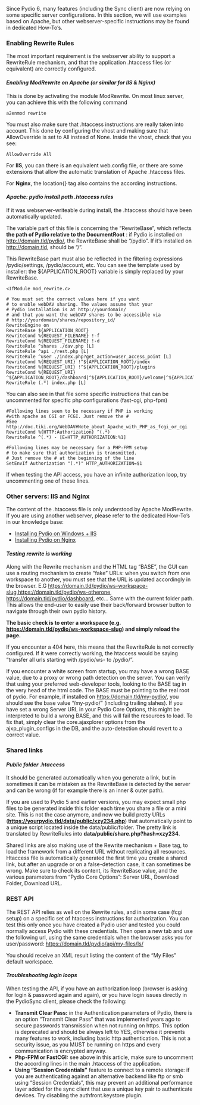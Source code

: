 Since Pydio 6, many features (including the Sync client) are now relying on some specific server configurations. In this section, we will use examples based on Apache, but other webserver-specific instructions may be found in dedicated How-To’s.

### Enabling Rewrite Rules

The most important requirement is the webserver ability to support a RewriteRule mechanism, and that the application .htaccess files (or equivalent) are correctly configured.

#### _Enabling ModRewrite on Apache (or similar for IIS & Nginx)_

This is done by activating the module ModRewrite. On most linux server, you can achieve this with the following command

    a2enmod rewrite

You must also make sure that .htaccess instructions are really taken into account. This done by configuring the vhost and making sure that AllowOverride is set to All instead of None. Inside the vhost, check that you see:

    AllowOverride All

For **IIS**, you can there is an equivalent web.config file, or there are some extensions that allow the automatic translation of Apache .htaccess files.

For **Nginx**, the location{} tag also contains the according instructions.

#### _Apache: pydio install path .htaccess rules_

If it was webserver-writeable during install, the .htaccess should have been automatically updated.

The variable part of this file is concerning the “RewriteBase”, which reflects **the path of Pydio relative to the DocumentRoot** : if Pydio is installed on http://domain.tld/pydio/, the RewriteBase shall be “/pydio”. If it’s installed on http://domain.tld, should be “/”.

This RewriteBase part must also be reflected in the filtering expressions /pydio/settings, /pydio/account, etc. You can see the template used by installer: the ${APPLICATION_ROOT} variable is simply replaced by your RewriteBase.

    <IfModule mod_rewrite.c>

    # You must set the correct values here if you want
    # to enable webDAV sharing. The values assume that your
    # Pydio installation is at http://yourdomain/
    # and that you want the webDAV shares to be accessible via
    # http://yourdomain/shares/repository_id/
    RewriteEngine on
    RewriteBase ${APPLICATION_ROOT}
    RewriteCond %{REQUEST_FILENAME} !-f
    RewriteCond %{REQUEST_FILENAME} !-d
    RewriteRule ^shares ./dav.php [L]
    RewriteRule ^api ./rest.php [L]
    RewriteRule ^user ./index.php?get_action=user_access_point [L]
    RewriteCond %{REQUEST_URI} !^${APPLICATION_ROOT}/index
    RewriteCond %{REQUEST_URI} !^${APPLICATION_ROOT}/plugins
    RewriteCond %{REQUEST_URI} ^${APPLICATION_ROOT}/dashboard|^${APPLICATION_ROOT}/welcome|^${APPLICATION_ROOT}/settings|^${APPLICATION_ROOT}/ws-
    RewriteRule (.*) index.php [L]

You can also see in that file some specific instructions that can be uncommented for specific php configurations (fast-cgi, php-fpm)

    #Following lines seem to be necessary if PHP is working
    #with apache as CGI or FCGI. Just remove the #
    #See http://doc.tiki.org/WebDAV#Note_about_Apache_with_PHP_as_fcgi_or_cgi
    RewriteCond %{HTTP:Authorization} ^(.*)
    RewriteRule ^(.*) - [E=HTTP_AUTHORIZATION:%1]

    #Following lines may be necessary for a PHP-FPM setup
    # to make sure that authorization is transmitted.
    # Just remove the # at the beginning of the line
    SetEnvIf Authorization "(.*)" HTTP_AUTHORIZATION=$1

If when testing the API access, you have an infinite authorization loop, try uncommenting one of these lines.

### Other servers: IIS and Nginx

The content of the .htaccess file is only understood by Apache ModRewrite. If you are using another webserver, please refer to the dedicated How-To’s in our knowledge base:

- [Installing Pydio on Windows + IIS](https://pyd.io/configure-applicationpool-for-pydio-in-windows2012-iis8/)
- [Installing Pydio on Nginx](https://pyd.io/nginx/)

#### _Testing rewrite is working_

Along with the Rewrite mechanism and the HTML tag “BASE”, the GUI can use a routing mechanism to create “fake” URLs: when you switch from one workspace to another, you must see that the URL is updated accordingly in the browser. E.G https://domain.tld/pydio/ws-workspace-slug,https://domain.tld/pydio/ws-otherone, https://domain.tld/pydio/dashboard, etc… Same with the current folder path. This allows the end-user to easily use their back/forward browser button to navigate through their own pydio history.

**The basic check is to enter a workspace (e.g. https://domain.tld/pydio/ws-workspace-slug) and simply reload the page.**

If you encounter a 404 here, this means that the RewriteRule is not correctly configured. If it were correctly working, the htaccess would be saying “transfer all urls starting with /pydio/ws- to /pydio/”.

If you encounter a white screen from startup, you may have a wrong BASE value, due to a proxy or wrong path detection on the server. You can verify that using your preferred web-developer tools, looking to the BASE tag in the very head of the html code. The BASE must be pointing to the real root of pydio. For example, if installed on https://domain.tld/my-pydio/, you should see the base value “/my-pydio/” (including trailing slahes). If you have set a wrong Server URL in your Pydio Core Options, this might be interpreted to build a wrong BASE, and this will fail the resources to load. To fix that, simply clear the core.ajaxplorer options from the ajxp_plugin_configs in the DB, and the auto-detection should revert to a correct value.

### Shared links

#### _Public folder .htaccess_

It should be generated automatically when you generate a link, but in sometimes it can be mistaken as the RewriteBase is detected by the server and can be wrong (if for example there is an inner & outer path).

If you are used to Pydio 5 and earlier versions, you may expect small php files to be generated inside this folder each time you share a file or a mini site. This is not the case anymore, and now we build pretty URLs (**https://yourpydio.tld/data/public/xzy234.php**) that automatically point to a unique script located inside the data/public/folder. The pretty link is translated by RewriteRules into **data/public/share.php?hash=xzy234**.

Shared links are also making use of the Rewrite mechanism + Base tag, to load the framework from a different URL without replicating all resources. Htaccess file is automatically generated the first time you create a shared link, but after an upgrade or on a false-detection case, it can sometimes be wrong. Make sure to check its content, its RewriteBase value, and the various parameters from “Pydio Core Options”: Server URL, Download Folder, Download URL.

### REST API

The REST API relies as well on the Rewrite rules, and in some case (fcgi setup) on a specific set of htaccess instructions for authorization. You can test this only once you have created a Pydio user and tested you could normally access Pydio with these credentials. Then open a new tab and use the following url, using the same credentials when the browser asks you for user/password: https://domain.tld/pydio/api/my-files/ls/

You should receive an XML result listing the content of the “My Files” default workspace.

#### _Troubleshooting login loops_

When testing the API, if you have an authorization loop (browser is asking for login & password again and again), or you have login issues directly in the PydioSync client, please check the following:

- **Transmit Clear Pass:** in the Authentication parameters of Pydio, there is an option “Transmit Clear Pass” that was implemented years ago to secure passwords transmission when not running on https. This option is deprecated and should be always left to YES, otherwise it prevents many features to work, including basic http authentication. This is not a security issue, as you MUST be running on https and every communication is encrypted anyway.
- **Php-FPM or FastCGI:** see above in this article, make sure to uncomment the according lines in the main .htaccess of the application.
- **Using “Session Credentials”** feature to connect to a remote storage: if you are authenticating against an alternative backend like ftp or smb using “Session Credentials”, this may prevent an additional performance layer added for the sync client that use a unique key pair to authenticate devices. Try disabling the authfront.keystore plugin.
